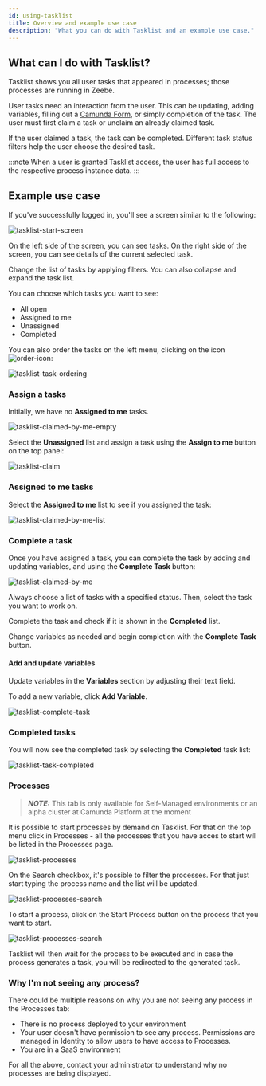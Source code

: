 ```yaml
---
id: using-tasklist
title: Overview and example use case
description: "What you can do with Tasklist and an example use case."
---
```


## What can I do with Tasklist?

Tasklist shows you all user tasks that appeared in processes; those processes are running in Zeebe.

User tasks need an interaction from the user. This can be updating, adding variables, filling out a [Camunda Form](../../../guides/utilizing-forms.md), or simply completion of the task. The user must first claim a task or unclaim an already claimed task.

If the user claimed a task, the task can be completed. Different task status filters help the user choose the desired task.

:::note
When a user is granted Tasklist access, the user has full access to the respective process instance data.
:::

## Example use case

If you've successfully logged in, you'll see a screen similar to the following:

![tasklist-start-screen](../img/tasklist-start-screen_light.png)

On the left side of the screen, you can see tasks. On the right side of the screen, you can see details of the current selected task.

Change the list of tasks by applying filters. You can also collapse and expand the task list.

You can choose which tasks you want to see:

- All open
- Assigned to me
- Unassigned
- Completed

You can also order the tasks on the left menu, clicking on the icon ![order-icon](img/order-icon.png):

![tasklist-task-ordering](img/tasklist-task-ordering.png)

### Assign a tasks

Initially, we have no **Assigned to me** tasks.

![tasklist-claimed-by-me-empty](img/tasklist-claimed-by-me-empty_light.png)

Select the **Unassigned** list and assign a task using the **Assign to me** button on the top panel:

![tasklist-claim](img/tasklist-claim_light.png)

### Assigned to me tasks

Select the **Assigned to me** list to see if you assigned the task:

![tasklist-claimed-by-me-list](img/tasklist-claimed-by-me-list_light.png)

### Complete a task

Once you have assigned a task, you can complete the task by adding and updating variables, and using the **Complete Task** button:

![tasklist-claimed-by-me](img/tasklist-claimed-by-me_light.png)

Always choose a list of tasks with a specified status. Then, select the task you want to work on.

Complete the task and check if it is shown in the **Completed** list.

Change variables as needed and begin completion with the **Complete Task** button.

#### Add and update variables

Update variables in the **Variables** section by adjusting their text field.

To add a new variable, click **Add Variable**.

![tasklist-complete-task](img/tasklist-complete-task_light.png)

### Completed tasks

You will now see the completed task by selecting the **Completed** task list:

![tasklist-task-completed](img/tasklist-task-completed_light.png)

### Processes

> **_NOTE:_** This tab is only available for Self-Managed environments or an alpha cluster at Camunda Platform  at the moment

It is possible to start processes by demand on Tasklist. For that on the top menu click in Processes - all the processes that you have acces to start will be listed in the Processes page.

![tasklist-processes](img/tasklist-processes.png)

On the Search checkbox, it's possible to filter the processes. For that just start typing the process name and the list will be updated.

![tasklist-processes-search](img/tasklist-processes-search.png)

To start a process, click on the Start Process button on the process that you want to start.

![tasklist-processes-search](img/tasklist-processes-start.png)

Tasklist will then wait for the process to be executed and in case the process generates a task, you will be redirected to the generated task.

### Why I'm not seeing any process?

There could be multiple reasons on why you are not seeing any process in the Processes tab:

- There is no process deployed to your environment
- Your user doesn't have permission to see any process. Permissions are managed in Identity to allow users to have access to Processes.
- You are in a SaaS environment

For all the above, contact your administrator to understand why no processes are being displayed.
